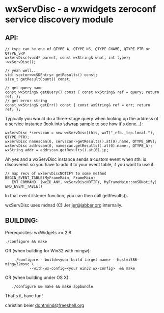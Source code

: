 
wxServDisc - a wxwidgets zeroconf service discovery module
==========================================================

API:
---

	// type can be one of QTYPE_A, QTYPE_NS, QTYPE_CNAME, QTYPE_PTR or QTYPE_SRV  
	wxServDisc(void* parent, const wxString& what, int type);
	~wxServDisc();

	// yeah well...
	std::vector<wxSDEntry> getResults() const;
	size_t getResultCount() const;

	// get query name
	const wxString& getQuery() const { const wxString& ref = query; return ref; };
	// get error string
	const wxString& getErr() const { const wxString& ref = err; return ref; };


Typically you would do a three-stage query when looking up the address of a 
service instance (look into sdwrap sample to see how it's done...):

	wxServDisc *servscan = new wxServDisc(this, wxT("_rfb._tcp.local."), QTYPE_PTR);
	wxServDisc namescan(0, servscan->getResults().at(0).name, QTYPE_SRV);
	wxServDisc addrscan(0, namescan.getResults().at(0).name;, QTYPE_A);
	wxString addr = addrscan.getResults().at(0).ip;

  
Ah yes and a wxServDisc instance sends a custom event when sth. is discovered.
so you have to add it to your event table, if you want to use it:

	// map recv of wxServDiscNOTIFY to some method
	BEGIN_EVENT_TABLE(MyFrameMain, FrameMain)
	   EVT_COMMAND  (wxID_ANY, wxServDiscNOTIFY, MyFrameMain::onSDNotify)
	END_EVENT_TABLE()

In that event listener function, you can then call getResults().


wxServDisc uses mdnsd (C) Jer <jer@jabber.org> internally. 




BUILDING:
--------


Prerequisites:  wxWidgets >= 2.8

	./configure && make 
   

   OR (when building for Win32 with mingw):

        ./configure --build=<your build target name> --host=i586-mingw32msvc \
               --with-wx-config=<your win32 wx-config>  && make


   OR (when building under OS X):
       
       ./configure && make && make appbundle




That's it, have fun!

   christian beier <dontmind@freeshell.org>
 
